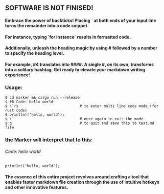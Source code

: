 ## SOFTWARE IS NOT FINISED!

#### Embrace the power of backticks! Placing \` at both ends of your input line turns the remainder into a code snippet. 
#### For instance, typing \`for instance\` results in formatted code. 
#### Additionally, unleash the heading magic by using \# followed by a number to specify the heading level.
#### For example, #4 translates into \#\#\#\#. A single \#, on its own, transforms into a solitary hashtag. Get ready to elevate your markdown writing experience!

### Usage:
```shell
$ cd marker && cargo run --release
$ #6 Code: hello world 
$ \`rs                            # to enter multi line code mode (for rust code)
$ println!("hello, world");
$ \`                              # once again to exit the mode
$ q                               # to quit and save this to test.md file
```

### the Marker will interpret that to this:
###### Code: hello world
```
println!("hello, world");
```



#### The essence of this entire project revolves around crafting a tool that enables faster markdown file creation through the use of intuitive hotkeys and other innovative features.
